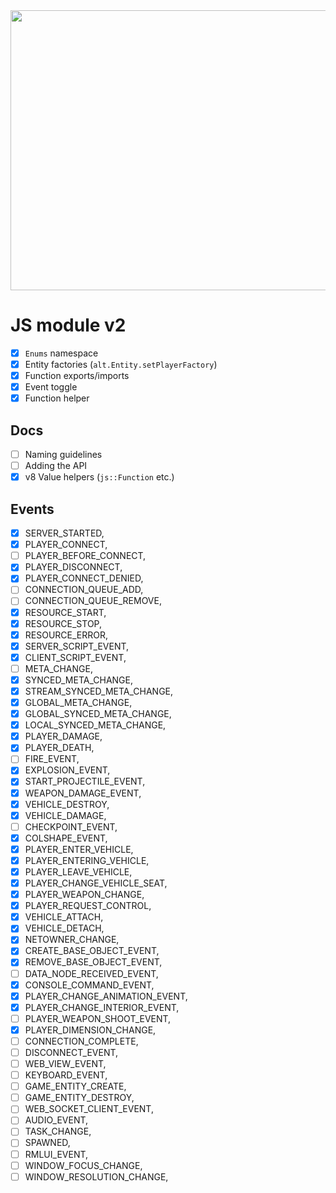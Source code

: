 <img src="https://cdn.discordapp.com/attachments/758680546506178610/1083699499882532965/image.png" height="448" width="896"/>

# JS module v2

- [X] `Enums` namespace
- [X] Entity factories (`alt.Entity.setPlayerFactory`)
- [X] Function exports/imports
- [X] Event toggle
- [X] Function helper

## Docs

- [ ] Naming guidelines
- [ ] Adding the API
- [X] v8 Value helpers (`js::Function` etc.)

## Events

- [X] SERVER_STARTED,
- [X] PLAYER_CONNECT,
- [ ] PLAYER_BEFORE_CONNECT,
- [X] PLAYER_DISCONNECT,
- [X] PLAYER_CONNECT_DENIED,
- [ ] CONNECTION_QUEUE_ADD,
- [ ] CONNECTION_QUEUE_REMOVE,
- [X] RESOURCE_START,
- [X] RESOURCE_STOP,
- [X] RESOURCE_ERROR,
- [X] SERVER_SCRIPT_EVENT,
- [X] CLIENT_SCRIPT_EVENT,
- [ ] META_CHANGE,
- [X] SYNCED_META_CHANGE,
- [X] STREAM_SYNCED_META_CHANGE,
- [X] GLOBAL_META_CHANGE,
- [X] GLOBAL_SYNCED_META_CHANGE,
- [X] LOCAL_SYNCED_META_CHANGE,
- [X] PLAYER_DAMAGE,
- [X] PLAYER_DEATH,
- [ ] FIRE_EVENT,
- [X] EXPLOSION_EVENT,
- [X] START_PROJECTILE_EVENT,
- [X] WEAPON_DAMAGE_EVENT,
- [X] VEHICLE_DESTROY,
- [X] VEHICLE_DAMAGE,
- [ ] CHECKPOINT_EVENT,
- [X] COLSHAPE_EVENT,
- [X] PLAYER_ENTER_VEHICLE,
- [X] PLAYER_ENTERING_VEHICLE,
- [X] PLAYER_LEAVE_VEHICLE,
- [X] PLAYER_CHANGE_VEHICLE_SEAT,
- [X] PLAYER_WEAPON_CHANGE,
- [X] PLAYER_REQUEST_CONTROL,
- [x] VEHICLE_ATTACH,
- [x] VEHICLE_DETACH,
- [X] NETOWNER_CHANGE,
- [X] CREATE_BASE_OBJECT_EVENT,
- [X] REMOVE_BASE_OBJECT_EVENT,
- [ ] DATA_NODE_RECEIVED_EVENT,
- [X] CONSOLE_COMMAND_EVENT,
- [X] PLAYER_CHANGE_ANIMATION_EVENT,
- [X] PLAYER_CHANGE_INTERIOR_EVENT,
- [ ] PLAYER_WEAPON_SHOOT_EVENT,
- [X] PLAYER_DIMENSION_CHANGE,
- [ ] CONNECTION_COMPLETE,
- [ ] DISCONNECT_EVENT,
- [ ] WEB_VIEW_EVENT,
- [ ] KEYBOARD_EVENT,
- [ ] GAME_ENTITY_CREATE,
- [ ] GAME_ENTITY_DESTROY,
- [ ] WEB_SOCKET_CLIENT_EVENT,
- [ ] AUDIO_EVENT,
- [ ] TASK_CHANGE,
- [ ] SPAWNED,
- [ ] RMLUI_EVENT,
- [ ] WINDOW_FOCUS_CHANGE,
- [ ] WINDOW_RESOLUTION_CHANGE,
